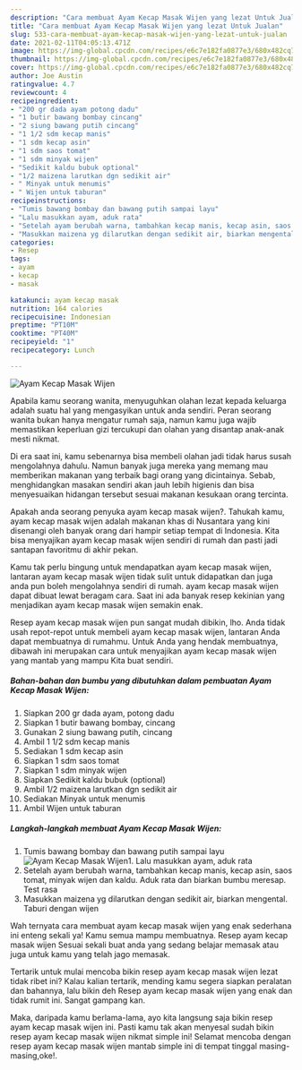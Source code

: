 ```yaml
---
description: "Cara membuat Ayam Kecap Masak Wijen yang lezat Untuk Jualan"
title: "Cara membuat Ayam Kecap Masak Wijen yang lezat Untuk Jualan"
slug: 533-cara-membuat-ayam-kecap-masak-wijen-yang-lezat-untuk-jualan
date: 2021-02-11T04:05:13.471Z
image: https://img-global.cpcdn.com/recipes/e6c7e182fa0877e3/680x482cq70/ayam-kecap-masak-wijen-foto-resep-utama.jpg
thumbnail: https://img-global.cpcdn.com/recipes/e6c7e182fa0877e3/680x482cq70/ayam-kecap-masak-wijen-foto-resep-utama.jpg
cover: https://img-global.cpcdn.com/recipes/e6c7e182fa0877e3/680x482cq70/ayam-kecap-masak-wijen-foto-resep-utama.jpg
author: Joe Austin
ratingvalue: 4.7
reviewcount: 4
recipeingredient:
- "200 gr dada ayam potong dadu"
- "1 butir bawang bombay cincang"
- "2 siung bawang putih cincang"
- "1 1/2 sdm kecap manis"
- "1 sdm kecap asin"
- "1 sdm saos tomat"
- "1 sdm minyak wijen"
- "Sedikit kaldu bubuk optional"
- "1/2 maizena larutkan dgn sedikit air"
- " Minyak untuk menumis"
- " Wijen untuk taburan"
recipeinstructions:
- "Tumis bawang bombay dan bawang putih sampai layu"
- "Lalu masukkan ayam, aduk rata"
- "Setelah ayam berubah warna, tambahkan kecap manis, kecap asin, saos tomat, minyak wijen dan kaldu. Aduk rata dan biarkan bumbu meresap. Test rasa"
- "Masukkan maizena yg dilarutkan dengan sedikit air, biarkan mengental. Taburi dengan wijen"
categories:
- Resep
tags:
- ayam
- kecap
- masak

katakunci: ayam kecap masak 
nutrition: 164 calories
recipecuisine: Indonesian
preptime: "PT10M"
cooktime: "PT40M"
recipeyield: "1"
recipecategory: Lunch

---
```



![Ayam Kecap Masak Wijen](https://img-global.cpcdn.com/recipes/e6c7e182fa0877e3/680x482cq70/ayam-kecap-masak-wijen-foto-resep-utama.jpg)

Apabila kamu seorang wanita, menyuguhkan olahan lezat kepada keluarga adalah suatu hal yang mengasyikan untuk anda sendiri. Peran seorang  wanita bukan hanya mengatur rumah saja, namun kamu juga wajib memastikan keperluan gizi tercukupi dan olahan yang disantap anak-anak mesti nikmat.

Di era  saat ini, kamu sebenarnya bisa membeli olahan jadi tidak harus susah mengolahnya dahulu. Namun banyak juga mereka yang memang mau memberikan makanan yang terbaik bagi orang yang dicintainya. Sebab, menghidangkan masakan sendiri akan jauh lebih higienis dan bisa menyesuaikan hidangan tersebut sesuai makanan kesukaan orang tercinta. 



Apakah anda seorang penyuka ayam kecap masak wijen?. Tahukah kamu, ayam kecap masak wijen adalah makanan khas di Nusantara yang kini disenangi oleh banyak orang dari hampir setiap tempat di Indonesia. Kita bisa menyajikan ayam kecap masak wijen sendiri di rumah dan pasti jadi santapan favoritmu di akhir pekan.

Kamu tak perlu bingung untuk mendapatkan ayam kecap masak wijen, lantaran ayam kecap masak wijen tidak sulit untuk didapatkan dan juga anda pun boleh mengolahnya sendiri di rumah. ayam kecap masak wijen dapat dibuat lewat beragam cara. Saat ini ada banyak resep kekinian yang menjadikan ayam kecap masak wijen semakin enak.

Resep ayam kecap masak wijen pun sangat mudah dibikin, lho. Anda tidak usah repot-repot untuk membeli ayam kecap masak wijen, lantaran Anda dapat membuatnya di rumahmu. Untuk Anda yang hendak membuatnya, dibawah ini merupakan cara untuk menyajikan ayam kecap masak wijen yang mantab yang mampu Kita buat sendiri.

<!--inarticleads1-->

##### Bahan-bahan dan bumbu yang dibutuhkan dalam pembuatan Ayam Kecap Masak Wijen:

1. Siapkan 200 gr dada ayam, potong dadu
1. Siapkan 1 butir bawang bombay, cincang
1. Gunakan 2 siung bawang putih, cincang
1. Ambil 1 1/2 sdm kecap manis
1. Sediakan 1 sdm kecap asin
1. Siapkan 1 sdm saos tomat
1. Siapkan 1 sdm minyak wijen
1. Siapkan Sedikit kaldu bubuk (optional)
1. Ambil 1/2 maizena larutkan dgn sedikit air
1. Sediakan  Minyak untuk menumis
1. Ambil  Wijen untuk taburan




<!--inarticleads2-->

##### Langkah-langkah membuat Ayam Kecap Masak Wijen:

1. Tumis bawang bombay dan bawang putih sampai layu
<img src="https://img-global.cpcdn.com/steps/9f5d0b94438d8032/160x128cq70/ayam-kecap-masak-wijen-langkah-memasak-1-foto.jpg" alt="Ayam Kecap Masak Wijen">1. Lalu masukkan ayam, aduk rata
1. Setelah ayam berubah warna, tambahkan kecap manis, kecap asin, saos tomat, minyak wijen dan kaldu. Aduk rata dan biarkan bumbu meresap. Test rasa
1. Masukkan maizena yg dilarutkan dengan sedikit air, biarkan mengental. Taburi dengan wijen




Wah ternyata cara membuat ayam kecap masak wijen yang enak sederhana ini enteng sekali ya! Kamu semua mampu membuatnya. Resep ayam kecap masak wijen Sesuai sekali buat anda yang sedang belajar memasak atau juga untuk kamu yang telah jago memasak.

Tertarik untuk mulai mencoba bikin resep ayam kecap masak wijen lezat tidak ribet ini? Kalau kalian tertarik, mending kamu segera siapkan peralatan dan bahannya, lalu bikin deh Resep ayam kecap masak wijen yang enak dan tidak rumit ini. Sangat gampang kan. 

Maka, daripada kamu berlama-lama, ayo kita langsung saja bikin resep ayam kecap masak wijen ini. Pasti kamu tak akan menyesal sudah bikin resep ayam kecap masak wijen nikmat simple ini! Selamat mencoba dengan resep ayam kecap masak wijen mantab simple ini di tempat tinggal masing-masing,oke!.

